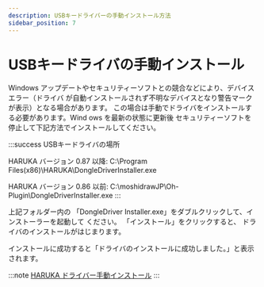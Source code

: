 ```yaml
---
description: USBキードライバーの手動インストール方法
sidebar_position: 7
---
```


# USBキードライバの手動インストール

Windows アップデートやセキュリティーソフトとの競合などにより、デバイスエラー（ドライバ が自動インストールされず不明なデバイスとなり警告マークが表示）となる場合があります。 この場合は手動でドライバをインストールする必要があります。Wind ows を最新の状態に更新後 セキュリティーソフトを停止して下記方法でインストールしてください。

:::success
USBキードライバの場所&#x20;

HARUKA バージョン 0.87 以降:
C:\Program Files(x86)\HARUKA\DongleDriverInstaller.exe&#x20;

HARUKA バージョン 0.86 以前:
C:\moshidrawJP\Oh-Plugin\DongleDriverInstaller.exe
:::

上記フォルダー内の 「DongleDriver Installer.exe」をダブルクリックして、インストーラーを起動して ください。 「インストール」をクリックすると、 ドライバのインストールがはじまります。

インストールに成功すると「ドライバのインストールに成功しました。」と表示されます。

:::note
[HARUKA ドライバー手動インストール](/assets/HARUKA_ドライバ手動インストール.pdf)
:::
